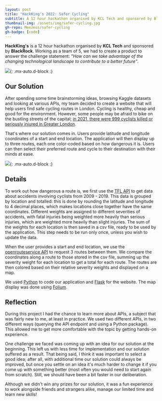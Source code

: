 ```yaml
---
layout: post
title: "HackKing's 2022: Safer Cycling"
subtitle: A 12 hour hackathon organised by KCL Tech and sponsored by BlackRock
thumbnail-img: /assets/img/safer-cycling.jpg
gh-repo: Meezeus/safer-cycling
gh-badge: [code]
---
```


**HackKing's** is a 12 hour hackathon organised by **KCL Tech** and sponsored by
**BlackRock**. Working as a team of 5, we had to create a product to answer the
challenge statement: _"How can we take advantage of the changing technological
landscape to contribute to a better future"_.

![]({{site.url}}/assets/img/safer-cycling.jpg){: .mx-auto.d-block :}

## Our Solution

After spending some time brainstorming ideas, browsing Kaggle datasets and
looking at various APIs, my team decided to create a website that will help
users find safe cycling routes in London. Cycling is healthy, cheap and good for
the environment. However, some people may be afraid to bike on the bustling
streets of the capital; [in 2021, there were 999 cyclists killed or seriously
injured in Greater
London](https://content.tfl.gov.uk/casualties-in-greater-london-2022.pdf).

That's where our solution comes in. Users provide latitude and longitude
coordinates of a start and end location. The application will then display up to
three routes, each one color-coded based on how dangerous it is. Users can then
select their preferred route and cycle to their destination with their minds at
ease.

![]({{site.url}}/assets/img/safer-cycling-website.png){: .mx-auto.d-block :}

## Details

To work out how dangerous a route is, we first use the [TFL
API](https://api-portal.tfl.gov.uk/api-details#api=AccidentStats&operation=AccidentStats_Get)
to get data about accidents involving cyclists from 2009 - 2019. This data is
grouped by location and totalled: this is done by rounding the latitude and
longitude to 4 decimal places, which makes locations close together have the
same coordinates. Different weights are assigned to different severities of
accidents, with fatal injuries being weighted more heavily than serious
injuries, which are weighted more heavily than slight injuries. The sum of the
weights for each location is then saved in a csv file, ready to be used by the
application. This step needs to be run only once, unless you wish to update the
data.

When the user provides a start and end location, we use the [openrouteservice
API](https://github.com/GIScience/openrouteservice-py) to request 3 routes
between them. We compare the coordinates along a route to those stored in the
csv file, summing up the severity weight for each location to get a total for
each route. The routes are then colored based on their relative severity weights
and displayed on a map.

We used [Python](https://www.python.org/) to code our application and
[Flask](https://flask.palletsprojects.com/en/3.0.x/) for the website. The map
display was done using [Folium](https://pypi.org/project/folium/).

## Reflection

During this project I had the chance to learn more about APIs, a subject that
was fairly new to me, at least in practice. We used two different APIs, in two
different ways (querying the API endpoint and using a Python package). This
allowed me to get more comfortable with the topic by getting hands-on
experience.

One challenge we faced was coming up with an idea for our solution at the
beginning. This left us with less time for implementation and our solution
suffered as a result. That being said, I think it was important to select a good
idea; after all, with additional time our solution could always be improved, but
once you settle on an idea it's much harder to change it if you come up with
something better (most often you would need to start again from scratch). Still,
we should have been a bit faster in our deliberation.

Although we didn't win any prizes for our solution, it was a fun experience to
work alongside friends and strangers alike, manage our limited time and learn
new skills!
